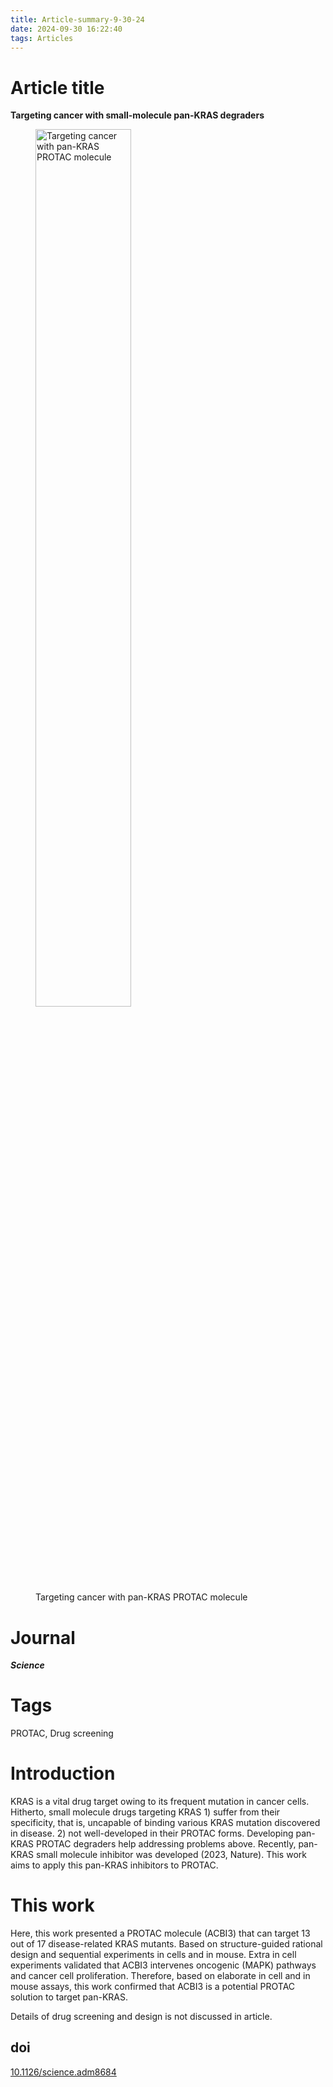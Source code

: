 ```yaml
---
title: Article-summary-9-30-24
date: 2024-09-30 16:22:40
tags: Articles
---
```




# Article title

**Targeting cancer with small-molecule pan-KRAS degraders**

<figure>
    <img src="image-20240930162705818.png" alt="Targeting cancer with pan-KRAS PROTAC molecule" width="60%"/>
    <figcaption>Targeting cancer with pan-KRAS PROTAC molecule</figcaption>
</figure>

# Journal

***Science***

# Tags

PROTAC, Drug screening

<!--more-->

# Introduction

KRAS is a vital drug target owing to its frequent mutation in cancer cells. Hitherto, small molecule drugs targeting KRAS 1) suffer from their specificity, that is, uncapable of binding various KRAS mutation discovered in disease. 2) not well-developed in their PROTAC forms. Developing pan-KRAS PROTAC degraders help addressing problems above. Recently, pan-KRAS small molecule inhibitor was developed (2023, Nature). This work aims to apply this pan-KRAS inhibitors to PROTAC.

# This work

Here, this work presented a PROTAC molecule (ACBI3) that can target 13 out of 17 disease-related KRAS mutants. Based on structure-guided rational design and sequential experiments in cells and in mouse. Extra in cell experiments validated that ACBI3 intervenes oncogenic (MAPK) pathways and cancer cell proliferation. Therefore, based on elaborate in cell and in mouse assays, this work confirmed that ACBI3 is a potential PROTAC solution to target pan-KRAS.

Details of drug screening and design is not discussed in article.

## doi

[10.1126/science.adm8684](https://doi.org/10.1126/science.adm8684)

